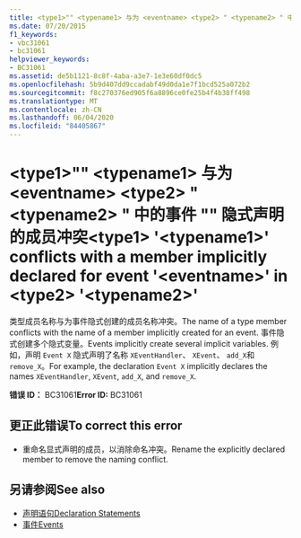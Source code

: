 ```yaml
---
title: <type1>"" <typename1> 与为 <eventname> <type2> " <typename2> " 中的事件 "" 隐式声明的成员冲突
ms.date: 07/20/2015
f1_keywords:
- vbc31061
- bc31061
helpviewer_keywords:
- BC31061
ms.assetid: de5b1121-8c8f-4aba-a3e7-1e3e60df0dc5
ms.openlocfilehash: 5b9d407dd9ccadabf49d0da1e7f1bcd525a072b2
ms.sourcegitcommit: f8c270376ed905f6a8896ce0fe25b4f4b38ff498
ms.translationtype: MT
ms.contentlocale: zh-CN
ms.lasthandoff: 06/04/2020
ms.locfileid: "84405867"
---
```

# <a name="type1-typename1-conflicts-with-a-member-implicitly-declared-for-event-eventname-in-type2-typename2"></a><span data-ttu-id="232c3-102">\<type1>"" \<typename1> 与为 \<eventname> \<type2> " \<typename2> " 中的事件 "" 隐式声明的成员冲突</span><span class="sxs-lookup"><span data-stu-id="232c3-102">\<type1> '\<typename1>' conflicts with a member implicitly declared for event '\<eventname>' in \<type2> '\<typename2>'</span></span>
<span data-ttu-id="232c3-103">类型成员名称与为事件隐式创建的成员名称冲突。</span><span class="sxs-lookup"><span data-stu-id="232c3-103">The name of a type member conflicts with the name of a member implicitly created for an event.</span></span> <span data-ttu-id="232c3-104">事件隐式创建多个隐式变量。</span><span class="sxs-lookup"><span data-stu-id="232c3-104">Events implicitly create several implicit variables.</span></span> <span data-ttu-id="232c3-105">例如，声明 `Event X` 隐式声明了名称 `XEventHandler`、 `XEvent`、 `add_X`和 `remove_X`。</span><span class="sxs-lookup"><span data-stu-id="232c3-105">For example, the declaration `Event X` implicitly declares the names `XEventHandler`, `XEvent`, `add_X`, and `remove_X`.</span></span>  
  
 <span data-ttu-id="232c3-106">**错误 ID：** BC31061</span><span class="sxs-lookup"><span data-stu-id="232c3-106">**Error ID:** BC31061</span></span>  
  
## <a name="to-correct-this-error"></a><span data-ttu-id="232c3-107">更正此错误</span><span class="sxs-lookup"><span data-stu-id="232c3-107">To correct this error</span></span>  
  
- <span data-ttu-id="232c3-108">重命名显式声明的成员，以消除命名冲突。</span><span class="sxs-lookup"><span data-stu-id="232c3-108">Rename the explicitly declared member to remove the naming conflict.</span></span>  
  
## <a name="see-also"></a><span data-ttu-id="232c3-109">另请参阅</span><span class="sxs-lookup"><span data-stu-id="232c3-109">See also</span></span>

- [<span data-ttu-id="232c3-110">声明语句</span><span class="sxs-lookup"><span data-stu-id="232c3-110">Declaration Statements</span></span>](../programming-guide/language-features/statements.md#declaration-statements)
- [<span data-ttu-id="232c3-111">事件</span><span class="sxs-lookup"><span data-stu-id="232c3-111">Events</span></span>](../programming-guide/language-features/events/index.md)
